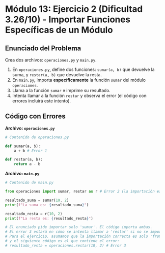 # Módulo 13: Ejercicio 2 (Dificultad 3.26/10) - Importar Funciones Específicas de un Módulo

## Enunciado del Problema

Crea dos archivos: `operaciones.py` y `main.py`.
1.  En `operaciones.py`, define dos funciones: `sumar(a, b)` que devuelve la suma, y `restar(a, b)` que devuelve la resta.
2.  En `main.py`, importa **específicamente** la función `sumar` del módulo `operaciones`.
3.  Llama a la función `sumar` e imprime su resultado.
4.  Intenta llamar a la función `restar` y observa el error (el código con errores incluirá este intento).

## Código con Errores

**Archivo: `operaciones.py`**
```python
# Contenido de operaciones.py

def sumar(a, b):
    a + b # Error 1

def restar(a, b):
    return a - b
```

**Archivo: `main.py`**
```python
# Contenido de main.py

from operaciones import sumar, restar as r # Error 2 (la importación es confusa o errónea para el objetivo)

resultado_suma = sumar(10, 2)
print(f"La suma es: {resultado_suma}")

resultado_resta = r(10, 2)
print(f"La resta es: {resultado_resta}")

# El enunciado pide importar solo 'sumar'. El código importa ambas.
# El error 3 estará en cómo se intenta llamar a 'restar' si no se importara.
# Para el ejercicio, asumamos que la importación correcta es solo 'from operaciones import sumar'
# y el siguiente código es el que contiene el error:
# resultado_resta = operaciones.restar(10, 2) # Error 3

